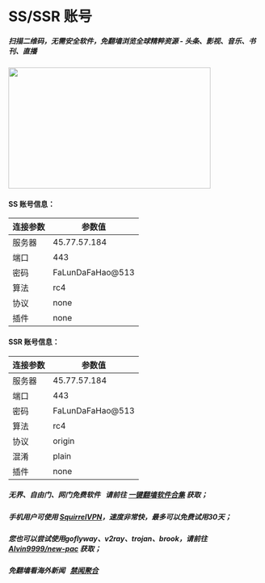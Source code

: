 # SS/SSR 账号 

##### 扫描二维码，无需安全软件，免翻墙浏览全球精粹资源 - 头条、影视、音乐、书刊、直播
<img src="http://gfw-breaker.win/videos/ogate.jpg" width="400px" height="240px"/>

#### SS 账号信息：

| 连接参数 | 参数值 |
|---|---|
| 服务器 | 45.77.57.184 |
| 端口 | 443 |
| 密码 | FaLunDaFaHao@513 |
| 算法 | rc4 |
| 协议 | none |
| 插件 | none |

#### SSR 账号信息：

| 连接参数 | 参数值 |
|---|---|
| 服务器 | 45.77.57.184 |
| 端口 | 443 |
| 密码 | FaLunDaFaHao@513 |
| 算法 | rc4 |
| 协议 | origin |
| 混淆 | plain |
| 插件 | none |

##### 无界、自由门、网门免费软件 &nbsp; 请前往 [一键翻墙软件合集](https://github.com/gfw-breaker/nogfw/blob/master/README.md) 获取；

##### 手机用户可使用 [SquirrelVPN](https://github.com/gfw-breaker/ssr-accounts/blob/master/resources/squirrelvpn.md)，速度非常快，最多可以免费试用30天； 

##### 您也可以尝试使用goflyway、v2ray、trojan、brook，请前往 [Alvin9999/new-pac](https://github.com/Alvin9999/new-pac/wiki) 获取；

##### 免翻墙看海外新闻 &nbsp; [禁闻聚合](https://github.com/gfw-breaker/banned-news3/blob/master/README.md?a01)


<img src='http://gfw-breaker.win/ssr-centos7.md' width='0px' height='0px'/>

